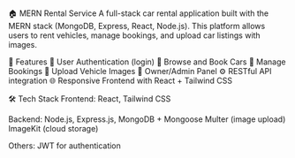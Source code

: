 
🏠 MERN Rental Service
A full-stack car rental application built with the MERN stack (MongoDB, Express, React, Node.js). This platform allows users to rent vehicles, manage bookings, and upload car listings with images.

🚀 Features
🔐 User Authentication (login)
🚗 Browse and Book Cars
🧾 Manage Bookings
📸 Upload Vehicle Images 
👤 Owner/Admin Panel
⚙️ RESTful API integration
🌐 Responsive Frontend with React + Tailwind CSS

🛠️ Tech Stack
Frontend: React, Tailwind CSS

Backend: Node.js, Express.js, MongoDB + Mongoose
Multer (image upload)
ImageKit (cloud storage)

Others:
JWT for authentication


